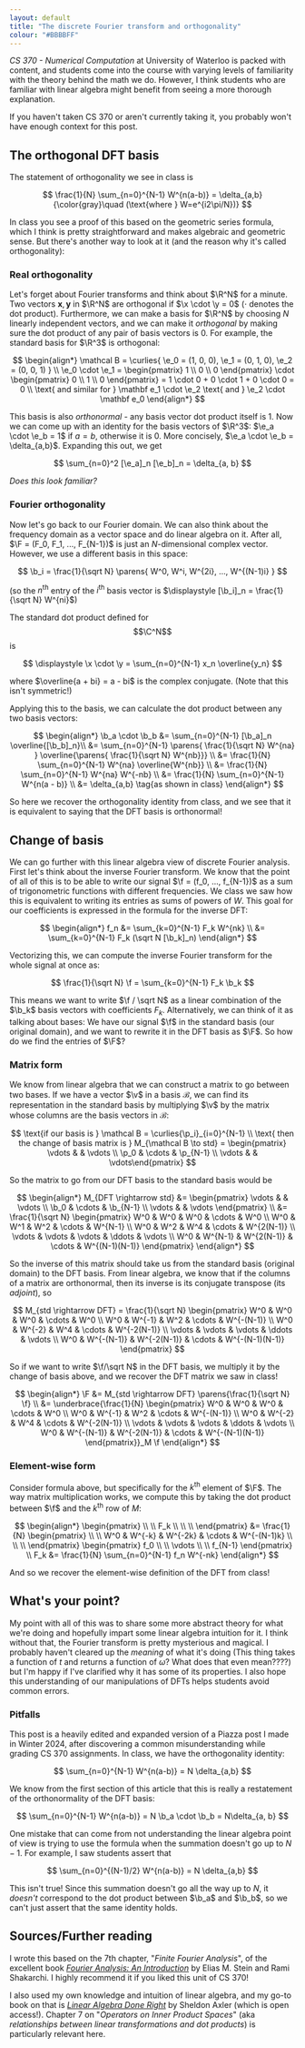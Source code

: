 ```yaml
---
layout: default
title: "The discrete Fourier transform and orthogonality"
colour: "#BBBBFF"
---
```


$$
\newcommand{\x}{\mathbf x}
\newcommand{\y}{\mathbf y}
\newcommand{\b}{\mathbf b}
\newcommand{\e}{\mathbf e}
\newcommand{\f}{\mathbf f}
\newcommand{\p}{\mathbf p}
\newcommand{\v}{\mathbf v}
\newcommand{\F}{\mathbf F}
\newcommand{\parens}[1]{\left( #1 \right)}
\newcommand{\curlies}[1]{\left\{ #1 \right\}}
\DeclareMathOperator{\proj}{proj}
$$

*CS 370 - Numerical Computation* at University of Waterloo is packed with content, and students come into the course with varying levels of familiarity with the theory behind the math we do. However, I think students who are familiar with linear algebra might benefit from seeing a more thorough explanation.

If you haven't taken CS 370 or aren't currently taking it, you probably won't have enough context for this post.

## The orthogonal DFT basis

The statement of orthogonality we see in class is

$$
\frac{1}{N} \sum_{n=0}^{N-1} W^{n(a-b)} = \delta_{a,b} {\color{gray}\quad (\text{where } W=e^{i2\pi/N})}
$$

In class you see a proof of this based on the geometric series formula, which I think is pretty straightforward and makes algebraic and geometric sense. But there's another way to look at it (and the reason why it's called orthogonality):

### Real orthogonality

Let's forget about Fourier transforms and think about $\R^N$ for a minute. Two vectors $\mathbf x, \mathbf y$ in $\R^N$ are orthogonal if $\x \cdot \y = 0$ ($\cdot$ denotes the dot product). Furthermore, we can make a basis for $\R^N$ by choosing $N$ linearly independent vectors, and we can make it *orthogonal* by making sure the dot product of any pair of basis vectors is 0. For example, the standard basis for $\R^3$ is orthogonal:

$$
\begin{align*}
\mathcal B = \curlies{ \e_0 = (1, 0, 0), \e_1 = (0, 1, 0), \e_2 = (0, 0, 1) } \\
\e_0 \cdot \e_1 = \begin{pmatrix} 1 \\ 0 \\ 0 \end{pmatrix} \cdot \begin{pmatrix} 0 \\ 1 \\ 0 \end{pmatrix} = 1 \cdot 0 + 0 \cdot 1 + 0 \cdot 0 = 0 \\
\text{ and similar for } \mathbf e_1 \cdot \e_2 \text{ and } \e_2 \cdot \mathbf e_0
\end{align*}
$$

This basis is also *orthonormal* - any basis vector dot product itself is 1. Now we can come up with an identity for the basis vectors of $\R^3$: $\e_a \cdot \e_b = 1$ if $a = b$, otherwise it is $0$. More concisely, $\e_a \cdot \e_b = \delta_{a,b}$. Expanding this out, we get

$$
\sum_{n=0}^2 [\e_a]_n [\e_b]_n = \delta_{a, b}
$$

*Does this look familiar?*

### Fourier orthogonality

Now let's go back to our Fourier domain. We can also think about the frequency domain as a vector space and do linear algebra on it. After all, $\F = (F_0, F_1, ..., F_{N-1})$ is just an $N$-dimensional complex vector. However, we use a different basis in this space:

$$
\b_i = \frac{1}{\sqrt N} \parens{ W^0, W^i, W^{2i}, ..., W^{(N-1)i} }
$$

(so the $n^\text{th}$ entry of the $i^\text{th}$ basis vector is $\displaystyle [\b_i]_n = \frac{1}{\sqrt N} W^{ni}$)

The standard dot product defined for $$\C^N$$ is

$$
\displaystyle \x \cdot \y = \sum_{n=0}^{N-1} x_n \overline{y_n}
$$

where $\overline{a + bi} = a - bi$ is the complex conjugate. (Note that this isn't symmetric!)

Applying this to the basis, we can calculate the dot product between any two basis vectors:

$$
\begin{align*}
\b_a \cdot \b_b &= \sum_{n=0}^{N-1} [\b_a]_n \overline{[\b_b]_n}\\
&= \sum_{n=0}^{N-1} \parens{ \frac{1}{\sqrt N} W^{na} } \overline{\parens{ \frac{1}{\sqrt N} W^{nb}}} \\
&= \frac{1}{N} \sum_{n=0}^{N-1} W^{na} \overline{W^{nb}} \\
&= \frac{1}{N} \sum_{n=0}^{N-1} W^{na} W^{-nb} \\
&= \frac{1}{N} \sum_{n=0}^{N-1} W^{n(a - b)} \\
&= \delta_{a,b} \tag{as shown in class}
\end{align*}
$$

So here we recover the orthogonality identity from class, and we see that it is equivalent to saying that the DFT basis is orthonormal!

## Change of basis

We can go further with this linear algebra view of discrete Fourier analysis. First let's think about the inverse Fourier transform. We know that the point of all of this is to be able to write our signal $\f = (f_0, ..., f_{N-1})$ as a sum of trigonometric functions with different frequencies. We class we saw how this is equivalent to writing its entries as sums of powers of $W$. This goal for our coefficients is expressed in the formula for the inverse DFT:

$$
\begin{align*}
f_n &= \sum_{k=0}^{N-1} F_k W^{nk} \\
&= \sum_{k=0}^{N-1} F_k (\sqrt N [\b_k]_n)
\end{align*}
$$

Vectorizing this, we can compute the inverse Fourier transform for the whole signal at once as:

$$
\frac{1}{\sqrt N} \f = \sum_{k=0}^{N-1} F_k \b_k
$$

This means we want to write $\f / \sqrt N$ as a linear combination of the $\b_k$ basis vectors with coefficients $F_k$. Alternatively, we can think of it as talking about bases: We have our signal $\f$ in the standard basis (our original domain), and we want to rewrite it in the DFT basis as $\F$. So how do we find the entries of $\F$?

### Matrix form

We know from linear algebra that we can construct a matrix to go between two bases. If we have a vector $\v$ in a basis $\mathcal B$, we can find its representation in the standard basis by multiplying $\v$ by the matrix whose columns are the basis vectors in $\mathcal B$:

$$
\text{if our basis is } \mathcal B = \curlies{\p_i}_{i=0}^{N-1} \\
\text{ then the change of basis matrix is } M_{\mathcal B \to std} = \begin{pmatrix} \vdots & & \vdots \\ \p_0 & \cdots & \p_{N-1} \\ \vdots & & \vdots\end{pmatrix}
$$

So the matrix to go from our DFT basis to the standard basis would be

$$
\begin{align*}
M_{DFT \rightarrow std} &= \begin{pmatrix} \vdots & & \vdots \\ \b_0 & \cdots & \b_{N-1} \\ \vdots & & \vdots \end{pmatrix} \\
&=
\frac{1}{\sqrt N} \begin{pmatrix}
W^0 & W^0 & W^0 & \cdots & W^0 \\
W^0 & W^1 & W^2 & \cdots & W^{N-1} \\
W^0 & W^2 & W^4 & \cdots & W^{2(N-1)} \\
\vdots & \vdots & \vdots & \ddots & \vdots \\
W^0 & W^{N-1} & W^{2(N-1)} & \cdots & W^{(N-1)(N-1)}
\end{pmatrix}
\end{align*}
$$

So the inverse of this matrix should take us from the standard basis (original domain) to the DFT basis. From linear algebra, we know that if the columns of a matrix are orthonormal, then its inverse is its conjugate transpose (its *adjoint*), so

$$
M_{std \rightarrow DFT} = \frac{1}{\sqrt N} \begin{pmatrix}
W^0 & W^0 & W^0 & \cdots & W^0 \\
W^0 & W^{-1} & W^2 & \cdots & W^{-(N-1)} \\
W^0 & W^{-2} & W^4 & \cdots & W^{-2(N-1)} \\
\vdots & \vdots & \vdots & \ddots & \vdots \\
W^0 & W^{-(N-1)} & W^{-2(N-1)} & \cdots & W^{-(N-1)(N-1)}
\end{pmatrix}
$$

So if we want to write $\f/\sqrt N$ in the DFT basis, we multiply it by the change of basis above, and we recover the DFT matrix we saw in class!

$$
\begin{align*}
\F &= M_{std \rightarrow DFT} \parens{\frac{1}{\sqrt N} \f} \\
&= \underbrace{\frac{1}{N} \begin{pmatrix}
W^0 & W^0 & W^0 & \cdots & W^0 \\
W^0 & W^{-1} & W^2 & \cdots & W^{-(N-1)} \\
W^0 & W^{-2} & W^4 & \cdots & W^{-2(N-1)} \\
\vdots & \vdots & \vdots & \ddots & \vdots \\
W^0 & W^{-(N-1)} & W^{-2(N-1)} & \cdots & W^{-(N-1)(N-1)}
\end{pmatrix}}_M \f
\end{align*}
$$

### Element-wise form

Consider formula above, but specifically for the $k^\text{th}$ element of $\F$. The way matrix multiplication works, we compute this by taking the dot product between $\f$ and the $k^\text{th}$ row of $M$:

$$
\begin{align*}
\begin{pmatrix} \\ \\ F_k \\ \\ \\ \end{pmatrix} &= \frac{1}{N} \begin{pmatrix} \\ \\ W^0 & W^{-k} & W^{-2k} & \cdots & W^{-(N-1)k} \\ \\ \\ \end{pmatrix} \begin{pmatrix} f_0 \\ \\ \vdots \\ \\ f_{N-1} \end{pmatrix} \\
F_k &= \frac{1}{N} \sum_{n=0}^{N-1} f_n W^{-nk}
\end{align*}
$$

And so we recover the element-wise definition of the DFT from class!

## What's your point?

My point with all of this was to share some more abstract theory for what we're doing and hopefully impart some linear algebra intuition for it. I think without that, the Fourier transform is pretty mysterious and magical. I probably haven't cleared up the *meaning* of what it's doing (This thing takes a function of $t$ and returns a function of $\omega$? What does that even mean????) but I'm happy if I've clarified why it has some of its properties. I also hope this understanding of our manipulations of DFTs helps students avoid common errors.

### Pitfalls

This post is a heavily edited and expanded version of a Piazza post I made in Winter 2024, after discovering a common misunderstanding while grading CS 370 assignments. In class, we have the orthogonality identity:

$$
\sum_{n=0}^{N-1} W^{n(a-b)} = N \delta_{a,b}
$$

We know from the first section of this article that this is really a restatement of the orthonormality of the DFT basis:

$$
\sum_{n=0}^{N-1} W^{n(a-b)} = N \b_a \cdot \b_b = N\delta_{a, b}
$$

One mistake that can come from not understanding the linear algebra point of view is trying to use the formula when the summation doesn't go up to $N-1$. For example, I saw students assert that

$$
\sum_{n=0}^{(N-1)/2} W^{n(a-b)} = N \delta_{a,b}
$$

This isn't true! Since this summation doesn't go all the way up to $N$, it *doesn't* correspond to the dot product between $\b_a$ and $\b_b$, so we can't just assert that the same identity holds.

## Sources/Further reading

I wrote this based on the 7th chapter, "*Finite Fourier Analysis*", of the excellent book [*Fourier Analysis: An Introduction*](https://press.princeton.edu/books/hardcover/9780691113845/fourier-analysis) by Elias M. Stein and Rami Shakarchi. I highly recommend it if you liked this unit of CS 370!

I also used my own knowledge and intuition of linear algebra, and my go-to book on that is [*Linear Algebra Done Right*](https://linear.axler.net/) by Sheldon Axler (which is open access!). Chapter 7 on "*Operators on Inner Product Spaces*" (aka *relationships between linear transformations and dot products*) is particularly relevant here.
